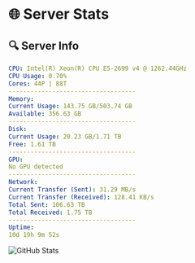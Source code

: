 # 🌐 Server Stats
## 🔍 Server Info
```yaml
CPU: Intel(R) Xeon(R) CPU E5-2699 v4 @ 1262.44GHz
CPU Usage: 0.70%
Cores: 44P | 88T
-----------------------------------
Memory:
Current Usage: 143.75 GB/503.74 GB
Available: 356.63 GB
-----------------------------------
Disk:
Current Usage: 20.23 GB/1.71 TB
Free: 1.61 TB
-----------------------------------
GPU:
No GPU detected
-----------------------------------
Network:
Current Transfer (Sent): 31.29 MB/s
Current Transfer (Received): 128.41 KB/s
Total Sent: 106.63 TB
Total Received: 1.75 TB
-----------------------------------
Uptime:
10d 19h 9m 52s
```
![GitHub Stats](https://img.shields.io/badge/Updated-2025-02-18_17:53:10-blue)